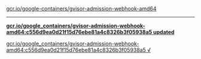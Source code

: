 [gcr.io/google-containers/gvisor-admission-webhook-amd64](https://hub.docker.com/r/sqeven/gvisor-admission-webhook-amd64/tags/) 

----
**[gcr.io/google_containers/gvisor-admission-webhook-amd64:c556d9ea0d21f15d76ebe81a4c8326b3f05938a5 updated](https://hub.docker.com/r/sqeven/gvisor-admission-webhook-amd64/tags/)**

[gcr.io/google_containers/gvisor-admission-webhook-amd64:c556d9ea0d21f15d76ebe81a4c8326b3f05938a5 √](https://hub.docker.com/r/sqeven/gvisor-admission-webhook-amd64/tags/)

